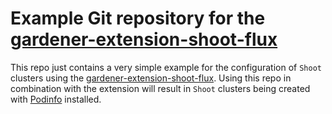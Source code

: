 # Example Git repository for the [gardener-extension-shoot-flux](https://github.com/23technologies/gardener-extension-shoot-flux)

This repo just contains a very simple example for the configuration of `Shoot` clusters using the [gardener-extension-shoot-flux](https://github.com/23technologies/gardener-extension-shoot-flux).
Using this repo in combination with the extension will result in `Shoot` clusters being created with [Podinfo](https://github.com/stefanprodan/podinfo) installed.
